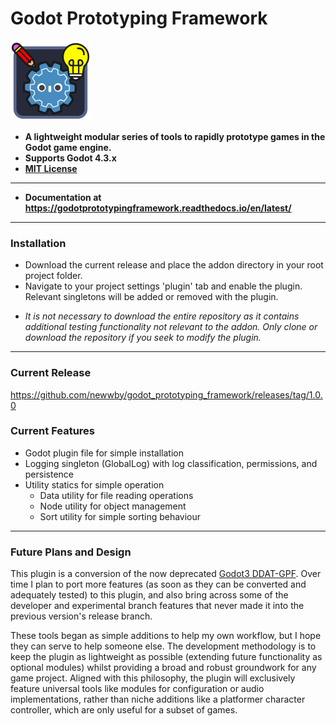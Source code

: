 # Godot Prototyping Framework
![Logo](gpf_icon.png?raw=true "GPF Logo")

- **A lightweight modular series of tools to rapidly prototype games in the Godot game engine.**
- **Supports Godot 4.3.x**
- **[MIT License](https://github.com/newwby/godot_prototyping_framework/tree/main?tab=MIT-1-ov-file#readme)** 

---

- **Documentation at https://godotprototypingframework.readthedocs.io/en/latest/**

---

### Installation

- Download the current release and place the addon directory in your root project folder.
- Navigate to your project settings 'plugin' tab and enable the plugin. Relevant singletons will be added or removed with the plugin.
+ _It is not necessary to download the entire repository as it contains additional testing functionality not relevant to the addon. Only clone or download the repository if you seek to modify the plugin._

---

### Current Release

https://github.com/newwby/godot_prototyping_framework/releases/tag/1.0.0

### Current Features

- Godot plugin file for simple installation
- Logging singleton (GlobalLog) with log classification, permissions, and persistence
- Utility statics for simple operation
  - Data utility for file reading operations
  - Node utility for object management
  - Sort utility for simple sorting behaviour

---

### Future Plans and Design

This plugin is a conversion of the now deprecated [Godot3 DDAT-GPF](https://github.com/newwby/ddat-gpf.core.godot3). Over time I plan to port more features (as soon as they can be converted and adequately tested) to this plugin, and also bring across some of the developer and experimental branch features that never made it into the previous version's release branch.

These tools began as simple additions to help my own workflow, but I hope they can serve to help someone else. The development methodology is to keep the plugin as lightweight as possible (extending future functionality as optional modules) whilst providing a broad and robust groundwork for any game project. Aligned with this philosophy, the plugin will exclusively feature universal tools like modules for configuration or audio implementations, rather than niche additions like a platformer character controller, which are only useful for a subset of games.
